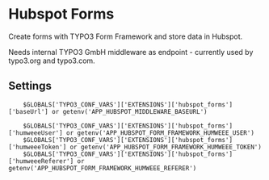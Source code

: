 # Hubspot Forms

Create forms with TYPO3 Form Framework and store data in Hubspot.

Needs internal TYPO3 GmbH middleware as endpoint - currently used by
typo3.org and typo3.com.

## Settings

```
    $GLOBALS['TYPO3_CONF_VARS']['EXTENSIONS']['hubspot_forms']['baseUrl'] or getenv('APP_HUBSPOT_MIDDLEWARE_BASEURL')

    $GLOBALS['TYPO3_CONF_VARS']['EXTENSIONS']['hubspot_forms']['humweeeUser'] or getenv('APP_HUBSPOT_FORM_FRAMEWORK_HUMWEEE_USER')
    $GLOBALS['TYPO3_CONF_VARS']['EXTENSIONS']['hubspot_forms']['humweeeToken'] or getenv('APP_HUBSPOT_FORM_FRAMEWORK_HUMWEEE_TOKEN')
    $GLOBALS['TYPO3_CONF_VARS']['EXTENSIONS']['hubspot_forms']['humweeeReferer'] or getenv('APP_HUBSPOT_FORM_FRAMEWORK_HUMWEEE_REFERER')
```

